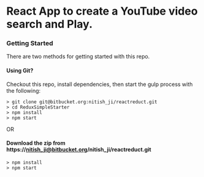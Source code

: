 # React App to create a YouTube video search and Play.

### Getting Started

There are two methods for getting started with this repo.

#### Using Git?
Checkout this repo, install dependencies, then start the gulp process with the following:

```
> git clone git@bitbucket.org:nitish_ji/reactreduct.git
> cd ReduxSimpleStarter
> npm install
> npm start
```
OR
#### Download the zip from https://nitish_ji@bitbucket.org/nitish_ji/reactreduct.git

```
> npm install
> npm start
```
